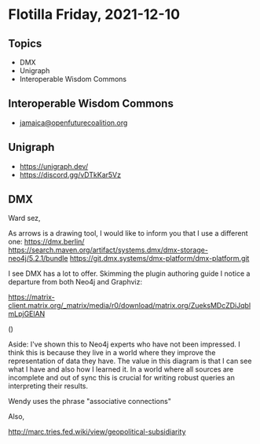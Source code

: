 # Flotilla Friday, 2021-12-10

## Topics

- DMX
- Unigraph
- Interoperable Wisdom Commons

## Interoperable Wisdom Commons

- jamaica@openfuturecoalition.org

## Unigraph

- https://unigraph.dev/
- https://discord.gg/vDTkKar5Vz

## DMX

Ward sez,

As arrows is a drawing tool, I would like to inform you that I use a different one:
https://dmx.berlin/
https://search.maven.org/artifact/systems.dmx/dmx-storage-neo4j/5.2.1/bundle
https://git.dmx.systems/dmx-platform/dmx-platform.git

I see DMX has a lot to offer. Skimming the plugin authoring guide I notice a departure from both Neo4j and Graphviz:

https://matrix-client.matrix.org/_matrix/media/r0/download/matrix.org/ZueksMDcZDiJqblmLpjGElAN

()

Aside: I've shown this to Neo4j experts who have not been impressed. I think this is because they live in a world where they improve the representation of data they have. The value in this diagram is that I can see what I have and also how I learned it. In a world where all sources are incomplete and out of sync this is crucial for writing robust queries an interpreting their results.

Wendy uses the phrase "associative connections"

Also,

http://marc.tries.fed.wiki/view/geopolitical-subsidiarity